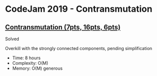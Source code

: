 # CodeJam 2019 - Contransmutation

## [Contransmutation (7pts, 16pts, 6pts)](https://codingcompetitions.withgoogle.com/codejam/round/0000000000051679/0000000000146185)

Solved

Overkill with the strongly connected components, pending simplification

* Time: 8 hours
* Complexity: O(M)
* Memory: O(M) generous
